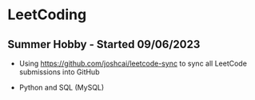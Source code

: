 # LeetCoding

## Summer Hobby - Started 09/06/2023

* Using https://github.com/joshcai/leetcode-sync to sync all LeetCode submissions into GitHub

* Python and SQL (MySQL)
